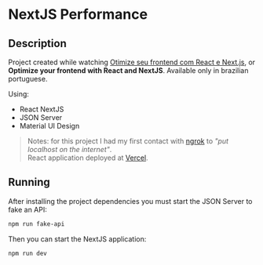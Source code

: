 # NextJS Performance

## Description

Project created while watching [Otimize seu frontend com React e Next.js](https://www.youtube.com/watch?v=cZ6ddtwgOVo), or **Optimize your frontend with React and NextJS**. Available only in brazilian portuguese.

Using:
- React NextJS
- JSON Server
- Material UI Design

> Notes: for this project I had my first contact with [ngrok](https://ngrok.com) to *"put localhost on the internet"*.\
> React application deployed at [Vercel](https://vercel.com).

## Running

After installing the project dependencies you must start the JSON Server to fake an API:

```sh
npm run fake-api
```

Then you can start the NextJS application:

```sh
npm run dev
```
